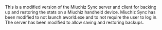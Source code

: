 This is a modified version of the Miuchiz Sync server and client for backing up and restoring the stats on a Miuchiz handheld device.
Miuchiz Sync has been modified to not launch aworld.exe and to not require the user to log in.
The server has been modified to allow saving and restoring backups.
